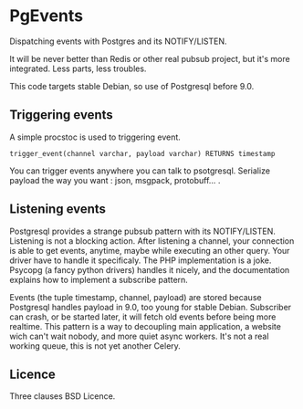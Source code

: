 PgEvents
========

Dispatching events with Postgres and its NOTIFY/LISTEN.

It will be never better than Redis or other real pubsub project, but it's more integrated.
Less parts, less troubles.

This code targets stable Debian, so use of Postgresql before 9.0.

Triggering events
-----------------

A simple procstoc is used to triggering event.

    trigger_event(channel varchar, payload varchar) RETURNS timestamp

You can trigger events anywhere you can talk to psotgresql.
Serialize payload the way you want : json, msgpack, protobuff… .

Listening events
----------------

Postgresql provides a strange pubsub pattern with its NOTIFY/LISTEN.
Listening is not a blocking action. After listening a channel, your connection
is able to get events, anytime, maybe while executing an other query.
Your driver have to handle it specificaly. The PHP implementation is a joke.
Psycopg (a fancy python drivers) handles it nicely, and the documentation explains
how to implement a subscribe pattern.

Events (the tuple timestamp, channel, payload) are stored because Postgresql
handles payload in 9.0, too young for stable Debian.
Subscriber can crash, or be started later, it will fetch old events before being more realtime.
This pattern is a way to decoupling main application, a website wich can't wait nobody,
and more quiet async workers. It's not a real working queue, this is not yet another Celery.

Licence
-------

Three clauses BSD Licence.
